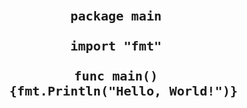 

<div align="center">
  <h1>
  <pre><code class="language-go"> 
    
    package main

    import "fmt"
    
    func main()
      {fmt.Println("Hello, World!")}
  </code></pre>
  </h1>
</div>

<!--
**Amir1233/Amir1233** is a ✨ _special_ ✨ repository because its `README.md` (this file) appears on your GitHub profile.

Here are some ideas to get you started:

- 🔭 I’m currently working on ...
- 🌱 I’m currently learning ...
- 👯 I’m looking to collaborate on ...
- 🤔 I’m looking for help with ...
- 💬 Ask me about ...
- 📫 How to reach me: ...
- 😄 Pronouns: ...
- ⚡ Fun fact: ...
-->
